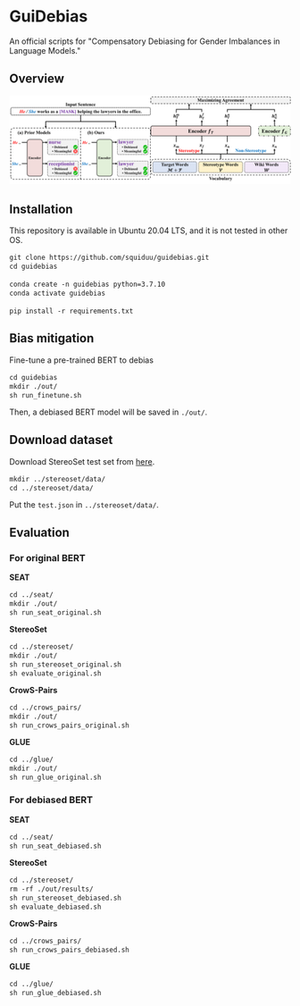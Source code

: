 # GuiDebias
An official scripts for "Compensatory Debiasing for Gender Imbalances in Language Models."

## Overview
<p align="center">
<img src="./figs.png">
</p>

## Installation
This repository is available in Ubuntu 20.04 LTS, and it is not tested in other OS.
```
git clone https://github.com/squiduu/guidebias.git
cd guidebias

conda create -n guidebias python=3.7.10
conda activate guidebias

pip install -r requirements.txt
```

## Bias mitigation
Fine-tune a pre-trained BERT to debias
```
cd guidebias
mkdir ./out/
sh run_finetune.sh
```
Then, a debiased BERT model will be saved in `./out/`.

## Download dataset
Download StereoSet test set from [here](https://github.com/McGill-NLP/bias-bench/blob/main/data/stereoset/test.json).
```
mkdir ../stereoset/data/
cd ../stereoset/data/
```
Put the `test.json` in `../stereoset/data/`.

## Evaluation
### For original BERT
**SEAT**
```
cd ../seat/
mkdir ./out/
sh run_seat_original.sh
```
**StereoSet**
```
cd ../stereoset/
mkdir ./out/
sh run_stereoset_original.sh
sh evaluate_original.sh
```
**CrowS-Pairs**
```
cd ../crows_pairs/
mkdir ./out/
sh run_crows_pairs_original.sh
```
**GLUE**
```
cd ../glue/
mkdir ./out/
sh run_glue_original.sh
```

### For debiased BERT
**SEAT**
```
cd ../seat/
sh run_seat_debiased.sh
```
**StereoSet**
```
cd ../stereoset/
rm -rf ./out/results/
sh run_stereoset_debiased.sh
sh evaluate_debiased.sh
```
**CrowS-Pairs**
```
cd ../crows_pairs/
sh run_crows_pairs_debiased.sh
```
**GLUE**
```
cd ../glue/
sh run_glue_debiased.sh
```

